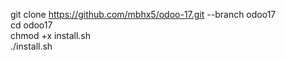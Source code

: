 git clone https://github.com/mbhx5/odoo-17.git --branch odoo17 <br>
cd odoo17<br>
chmod +x install.sh<br>
./install.sh<br>
